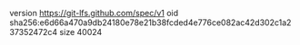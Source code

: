 version https://git-lfs.github.com/spec/v1
oid sha256:e6d66a470a9db24180e78e21b38fcded4e776ce082ac42d302c1a237352472c4
size 40024
